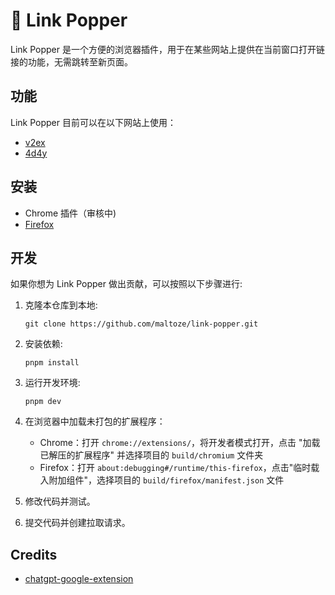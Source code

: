 # 🌟 Link Popper

Link Popper 是一个方便的浏览器插件，用于在某些网站上提供在当前窗口打开链接的功能，无需跳转至新页面。

## 功能

Link Popper 目前可以在以下网站上使用：

- [v2ex](https://v2ex.com)
- [4d4y](https://4d4y.com)

## 安装

- Chrome 插件（审核中)
- [Firefox](https://addons.mozilla.org/zh-CN/firefox/addon/link-popper/)

## 开发

如果你想为 Link Popper 做出贡献，可以按照以下步骤进行:

1. 克隆本仓库到本地:

   ```
   git clone https://github.com/maltoze/link-popper.git
   ```

2. 安装依赖:

   ```
   pnpm install
   ```

3. 运行开发环境:

   ```
   pnpm dev
   ```


4. 在浏览器中加载未打包的扩展程序：

   - Chrome：打开 `chrome://extensions/`，将开发者模式打开，点击 "加载已解压的扩展程序" 并选择项目的 `build/chromium` 文件夹
   - Firefox：打开 `about:debugging#/runtime/this-firefox`，点击"临时载入附加组件"，选择项目的 `build/firefox/manifest.json` 文件 

5. 修改代码并测试。

6. 提交代码并创建拉取请求。

## Credits
- [chatgpt-google-extension](https://github.com/wong2/chatgpt-google-extension)
